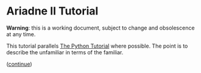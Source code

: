 # Ariadne II Tutorial

**Warning**: this is a working document, subject to change and obsolescence at any time.

This tutorial parallels [The Python Tutorial](https://docs.python.org/3/tutorial/index.html) where possible.
The point is to describe the unfamiliar in terms of the familiar.

([continue](https://github.com/dmparrishphd/Python4th/blob/master/2b/Tutorial/body1.md))
